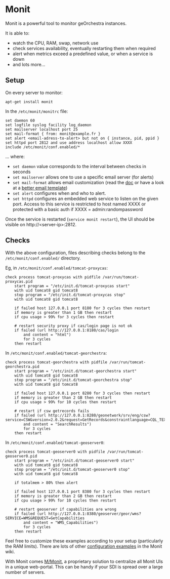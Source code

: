 # Monit

Monit is a powerful tool to monitor geOrchestra instances.

It is able to:
 * watch the CPU, RAM, swap, network use
 * check services availability, eventually restarting them when required
 * alert when metrics exceed a predefined value, or when a service is down
 * and lots more...


## Setup

On every server to monitor:
```
apt-get install monit
```

In the ```/etc/monit/monitrc``` file: 
```
set daemon 60
set logfile syslog facility log_daemon
set mailserver localhost port 25
set mail-format { from: monit@example.fr }
set alert <email-adress-to-alert> but not on { instance, pid, ppid }
set httpd port 2812 and use address localhost allow XXXX
include /etc/monit/conf.enabled/*
```
... where:
 * ```set daemon``` value corresponds to the interval between checks in seconds
 * ```set mailserver``` allows one to use a specific email server (for alerts)
 * ```set mail-format``` allows email customization (read the [doc](https://mmonit.com/monit/documentation/monit.html#Message-format) or have a look at a [better email template](https://gist.github.com/fvanderbiest/af59a8431af5e3f751e0#file-monitrc))
 * ```set alert``` configures when and who to alert. 
 * ```set httpd``` configures an embedded web service to listen on the given port. Access to this service is restricted to host named XXXX or protected with a basic auth if XXXX = admin:randompassword

Once the service is restarted (```service monit restart```), the UI should be visible on http://\<server-ip\>:2812.


## Checks

With the above configuration, files describing checks belong to the ```/etc/monit/conf.enabled/``` directory.

Eg, in ```/etc/monit/conf.enabled/tomcat-proxycas```:
```
check process tomcat-proxycas with pidfile /var/run/tomcat-proxycas.pid
    start program = "/etc/init.d/tomcat-proxycas start"
    with uid tomcat8 gid tomcat8
    stop program = "/etc/init.d/tomcat-proxycas stop"
    with uid tomcat8 gid tomcat8

    if failed host 127.0.0.1 port 8180 for 3 cycles then restart
    if memory is greater than 1 GB then restart
    if cpu usage > 99% for 3 cycles then restart

    # restart security proxy if cas/login page is not ok
    if failed (url http://127.0.0.1:8180/cas/login
        and content = "html")
        for 3 cycles
    then restart
```

In ```/etc/monit/conf.enabled/tomcat-georchestra```:
```
check process tomcat-georchestra with pidfile /var/run/tomcat-georchestra.pid
    start program = "/etc/init.d/tomcat-georchestra start"
    with uid tomcat8 gid tomcat8
    stop program = "/etc/init.d/tomcat-georchestra stop"
    with uid tomcat8 gid tomcat8

    if failed host 127.0.0.1 port 8280 for 3 cycles then restart
    if memory is greater than 2 GB then restart
    if cpu usage > 99% for 10 cycles then restart

    # restart if csw getrecords fails
    if failed (url http://127.0.0.1:8280/geonetwork/srv/eng/csw?service=CSW&version=2.0.2&request=GetRecords&constraintlanguage=CQL_TEXT
        and content = "SearchResults")
        for 3 cycles
    then restart
```

In ```/etc/monit/conf.enabled/tomcat-geoserver0```:
```
check process tomcat-geoserver0 with pidfile /var/run/tomcat-geoserver0.pid
    start program = "/etc/init.d/tomcat-geoserver0 start"
    with uid tomcat8 gid tomcat8
    stop program = "/etc/init.d/tomcat-geoserver0 stop"
    with uid tomcat8 gid tomcat8

    if totalmem > 80% then alert

    if failed host 127.0.0.1 port 8380 for 3 cycles then restart
    if memory is greater than 2 GB then restart
    if cpu usage > 99% for 10 cycles then restart

    # restart geoserver if capabilities are wrong
    if failed (url http://127.0.0.1:8380/geoserver/geor/wms?SERVICE=WMS&REQUEST=GetCapabilities
        and content = "WMS_Capabilities")
        for 3 cycles
    then restart
```

Feel free to customize these examples according to your setup (particularly the RAM limits).
There are lots of other [configuration examples](https://mmonit.com/wiki/Monit/ConfigurationExamples) in the Monit wiki.

With Monit comes [M/Monit](https://mmonit.com/), a proprietary solution to centralize all Monit UIs in a unique web-portal.
This can be handy if your SDI is spread over a large number of servers.
